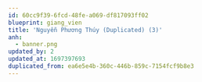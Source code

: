 ```yaml
---
id: 60cc9f39-6fcd-48fe-a069-df817093ff02
blueprint: giang_vien
title: 'Nguyễn Phương Thúy (Duplicated) (3)'
anh:
  - banner.png
updated_by: 2
updated_at: 1697397693
duplicated_from: ea6e5e4b-360c-446b-859c-7154fcf9b8e3
---
```

